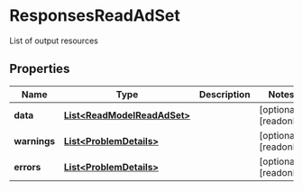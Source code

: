 

# ResponsesReadAdSet

List of output resources

## Properties

Name | Type | Description | Notes
------------ | ------------- | ------------- | -------------
**data** | [**List&lt;ReadModelReadAdSet&gt;**](ReadModelReadAdSet.md) |  |  [optional] [readonly]
**warnings** | [**List&lt;ProblemDetails&gt;**](ProblemDetails.md) |  |  [optional] [readonly]
**errors** | [**List&lt;ProblemDetails&gt;**](ProblemDetails.md) |  |  [optional] [readonly]



